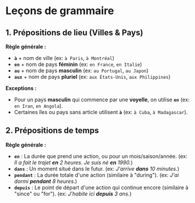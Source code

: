 # Leçons de grammaire

## 1. Prépositions de lieu (Villes & Pays)

**Règle générale :**
*   **`à`** + nom de ville (ex: `à Paris`, `à Montréal`)
*   **`en`** + nom de pays **féminin** (ex: `en France`, `en Italie`)
*   **`au`** + nom de pays **masculin** (ex: `au Portugal`, `au Japon`)
*   **`aux`** + nom de pays **pluriel** (ex: `aux États-Unis`, `aux Philippines`)

**Exceptions :**
*   Pour un pays **masculin** qui commence par une **voyelle**, on utilise **`en`** (ex: `en Iran`, `en Angola`).
*   Certaines îles ou pays sans article utilisent **`à`** (ex: `à Cuba`, `à Madagascar`).

## 2. Prépositions de temps

**Règle générale :**
*   **`en`** : La durée que prend une action, ou pour un mois/saison/année. (ex: *Il a fait le trajet **en** 2 heures. Je suis né **en** 1990.*)
*   **`dans`** : Un moment situé dans le futur. (ex: *J'arrive **dans** 10 minutes.*)
*   **`pendant`** : La durée totale d'une action (similaire à "during"). (ex: *J'ai dormi **pendant** 8 heures.*)
*   **`depuis`** : Le point de départ d'une action qui continue encore (similaire à "since" ou "for"). (ex: *J'habite ici **depuis** 3 ans.*)
